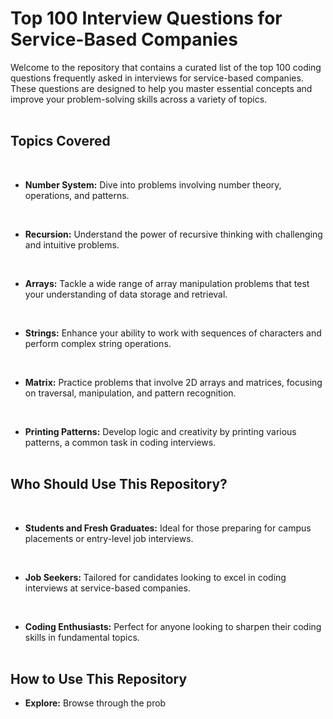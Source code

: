 # Top 100 Interview Questions for Service-Based Companies

Welcome to the repository that contains a curated list of the top 100 coding questions frequently asked in interviews for service-based companies. These questions are designed to help you master essential concepts and improve your problem-solving skills across a variety of topics.<br><br>

## Topics Covered
<br>

- **Number System:** Dive into problems involving number theory, operations, and patterns.<br>
<br>

- **Recursion:** Understand the power of recursive thinking with challenging and intuitive problems.<br>
<br>

- **Arrays:** Tackle a wide range of array manipulation problems that test your understanding of data storage and retrieval.<br>
<br>

- **Strings:** Enhance your ability to work with sequences of characters and perform complex string operations.<br>
<br>

- **Matrix:** Practice problems that involve 2D arrays and matrices, focusing on traversal, manipulation, and pattern recognition.<br>
<br>

- **Printing Patterns:** Develop logic and creativity by printing various patterns, a common task in coding interviews.<br><br>

## Who Should Use This Repository?
<br>

- **Students and Fresh Graduates:** Ideal for those preparing for campus placements or entry-level job interviews.<br>
<br>

- **Job Seekers:** Tailored for candidates looking to excel in coding interviews at service-based companies.<br>
<br>

- **Coding Enthusiasts:** Perfect for anyone looking to sharpen their coding skills in fundamental topics.<br><br>

## How to Use This Repository
- **Explore:** Browse through the prob
